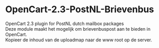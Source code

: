 # OpenCart-2.3-PostNL-Brievenbus
OpenCart 2.3 plugin for PostNL dutch mailbox packages<br>
Deze module maakt het mogelijk om brievenbuspost aan te bieden in OpenCart.<br>
Kopieer de inhoud van de uploadmap naar de www root op de server.  
